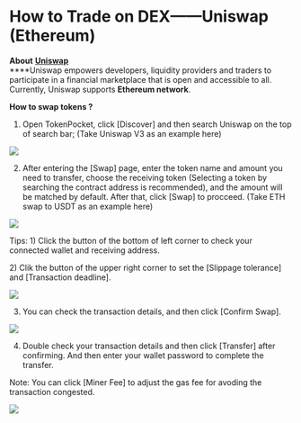# How to Trade on DEX——Uniswap \(Ethereum\)

**About** [**Uniswap**](https://uniswap.org/)  
****Uniswap empowers developers, liquidity providers and traders to participate in a financial marketplace that is open and accessible to all. Currently, Uniswap supports **Ethereum network**.

**How to swap tokens ?**  
1. Open TokenPocket, click \[Discover\] and then search Uniswap on the top of search bar; \(Take Uniswap V3 as an example here\)

![](../.gitbook/assets/b1%20%281%29.jpg)

2. After entering the \[Swap\] page, enter the token name and amount you need to transfer, choose the receiving token \(Selecting a token by searching the contract address is recommended\), and the amount will be matched by default. After that, click \[Swap\] to procceed. \(Take ETH swap to USDT as an example here\)

![](../.gitbook/assets/uni1.jpg)

Tips: 1\) Click the button of the bottom of left corner to check your connected wallet and receiving address.

2\) Clik the button of the upper right corner to set the \[Slippage tolerance\] and \[Transaction deadline\]. 

![](../.gitbook/assets/uni3.png)

3. You can check the transaction details, and then click \[Confirm Swap\].

![](../.gitbook/assets/uni2.jpg)

4. Double check your transaction details and then click \[Transfer\] after confirming. And then enter your wallet password to complete the transfer. 

Note: You can click \[Miner Fee\] to adjust the gas fee for avoding the transaction congested.

![](../.gitbook/assets/uni4.jpg)



